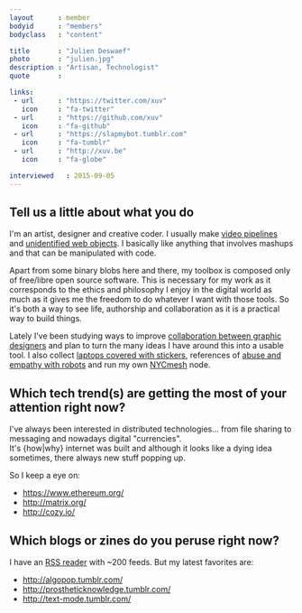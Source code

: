 ```yaml
---
layout      : member
bodyid      : "members"
bodyclass   : "content"

title       : "Julien Deswaef"
photo       : "julien.jpg"
description : "Artisan, Technologist"
quote       :

links:
 - url      : "https://twitter.com/xuv"
   icon     : "fa-twitter"
 - url      : "https://github.com/xuv"
   icon     : "fa-github"
 - url      : "https://slapmybot.tumblr.com"
   icon     : "fa-tumblr"
 - url      : "http://xuv.be"
   icon     : "fa-globe"

interviewed   : 2015-09-05
---
```


## Tell us a little about what you do

I'm an artist, designer and creative coder. I usually make [video pipelines](https://www.youtube.com/channel/UC64gD1NN-GE_tfd0swtxcOA) and [unidentified web objects](http://lovemachine.cc/).
I basically like anything that involves mashups and that can be manipulated with code.

Apart from some binary blobs here and there, my toolbox is composed only of free/libre open source software.
This is necessary for my work as it corresponds to the ethics and philosophy I enjoy in the digital world as much as it gives me the freedom to do whatever I want with those tools.
So it's both a way to see life, authorship and collaboration as it is a practical way to build things.

Lately I've been studying ways to improve [collaboration between graphic designers](http://p.xuv.be/collaborative-tools-for-designers-part-1) and plan to turn the many ideas I have around this into a usable tool.
I also collect [laptops covered with stickers](https://instagram.com/xuvgram/), references of [abuse and empathy with robots](http://slapmybot.tumblr.com/) and run my own [NYCmesh](http://nycmesh.net) node.


## Which tech trend(s) are getting the most of your attention right now?

I've always been interested in distributed technologies... from file sharing to messaging and nowadays digital "currencies".  
It's {how|why} internet was built and although it looks like a dying idea sometimes, there always new stuff popping up.

So I keep a eye on:

- <https://www.ethereum.org/>
- <http://matrix.org/>
- <http://cozy.io/>


## Which blogs or zines do you peruse right now?

I have an [RSS reader](https://tt-rss.org/gitlab/fox/tt-rss) with ~200 feeds.
But my latest favorites are:

- <http://algopop.tumblr.com/>
- <http://prostheticknowledge.tumblr.com/>
- <http://text-mode.tumblr.com/>
